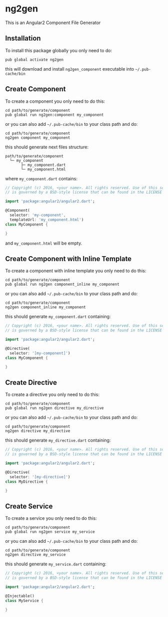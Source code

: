 # ng2gen

This is an Angular2 Component File Generator

## Installation

To install this package globally you only need to do:

```
pub global activate ng2gen
```

this will download and install `ng2gen_component` executable into `~/.pub-cache/bin`

## Create Component

To create a component you only need to do this:

```
cd path/to/generate/component
pub global run ng2gen:component my_component
```

or you can also add `~/.pub-cache/bin` to your class path and do:

```
cd path/to/generate/component
ng2gen component my_component
```

this should generate next files structure:

```
path/to/generate/component
  └─ my_component
       ├─ my_component.dart
       └─ my_component.html
```

where `my_component.dart` contains:

```dart
// Copyright (c) 2016, <your name>. All rights reserved. Use of this source code
// is governed by a BSD-style license that can be found in the LICENSE file.

import 'package:angular2/angular2.dart';

@Component(
  selector: 'my-component',
  templateUrl: 'my_component.html')
class MyComponent {

}
```

and `my_component.html` will be empty.

## Create Component with Inline Template

To create a component with inline template you only need to do this:

```
cd path/to/generate/component
pub global run ng2gen component_inline my_component
```

or you can also add `~/.pub-cache/bin` to your class path and do:

```
cd path/to/generate/component
ng2gen component_inline my_component
```

this should generate `my_component.dart` containing:

```dart
// Copyright (c) 2016, <your name>. All rights reserved. Use of this source code
// is governed by a BSD-style license that can be found in the LICENSE file.

import 'package:angular2/angular2.dart';

@Directive(
  selector: '[my-component]')
class MyComponent {

}
```

## Create Directive

To create a directive you only need to do this:

```
cd path/to/generate/component
pub global run ng2gen directive my_directive
```

or you can also add `~/.pub-cache/bin` to your class path and do:

```
cd path/to/generate/component
ng2gen directive my_directive
```

this should generate `my_directive.dart` containing:

```dart
// Copyright (c) 2016, <your name>. All rights reserved. Use of this source code
// is governed by a BSD-style license that can be found in the LICENSE file.

import 'package:angular2/angular2.dart';

@Directive(
  selector: '[my-directive]')
class MyDirective {

}
```

## Create Service

To create a service you only need to do this:

```
cd path/to/generate/component
pub global run ng2gen service my_service
```

or you can also add `~/.pub-cache/bin` to your class path and do:

```
cd path/to/generate/component
ng2gen directive my_service
```

this should generate `my_service.dart` containing:

```dart
// Copyright (c) 2016, <your name>. All rights reserved. Use of this source code
// is governed by a BSD-style license that can be found in the LICENSE file.

import 'package:angular2/angular2.dart';

@Injectable()
class MyService {

}
```